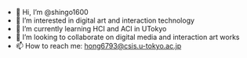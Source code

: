 - 👋 Hi, I’m @shingo1600
- 👀 I’m interested in digital art and interaction technology
- 🌱 I’m currently learning HCI and ACI in UTokyo
- 💞️ I’m looking to collaborate on digital media and interaction art works
- 📫 How to reach me: hong6793@csis.u-tokyo.ac.jp

<!---
shingo1600/shingo1600 is a ✨ special ✨ repository because its `README.md` (this file) appears on your GitHub profile.
You can click the Preview link to take a look at your changes.
--->
